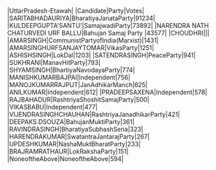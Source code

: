  
|UttarPradesh-Etawah|
|Candidate|Party|Votes|
|SARITABHADAURIYA|BharatiyaJanataParty|91234|
|KULDEEPGUPTA'SANTU'|SamajwadiParty|73892|
|NARENDRA NATH CHATURVEDI URF BALLU|Bahujan Samaj Party               |43577|
|CHOUDHRI|||
|AMARSINGH|CommunistPartyofIndia(Marxist)|1431|
|AMARSINGHURFSANJAYTOMAR|VikasParty|1251|
|ASHISHSINGH|LokDal|1203|
|SATENDRASINGH|PeaceParty|941|
|SUKHRANI|ManavHitParty|793|
|SHYAMSINGH|BhartiyaNavodayaParty|774|
|MANISHKUMARBAJPAI|Independent|756|
|MANOJKUMARRAJPUT|JanAdhikarManch|625|
|ANILKUMAR|Independent|612|
|PRADEEPSAXENA|Independent|578|
|RAJBAHADUR|RashtriyaShoshitSamajParty|500|
|VIKASBABU|Independent|477|
|VIJENDRASINGHCHAUHAN|RashtriyaJanadhikarParty|421|
|DEEPAKS.DSOUZA|BahujanMuktiParty|361|
|RAVINDRASINGH|BharatiyaSubhashSena|323|
|HARENDRAKUMAR|SwatantraJantarajParty|267|
|UPDESHKUMAR|NashaMuktBharatParty|233|
|BRAJRAMRATHAUR|LokRakshaParty|151|
|NoneoftheAbove|NoneoftheAbove|594|
